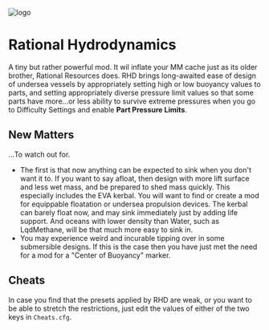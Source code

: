 ![logo](https://i.imgur.com/vejyxy1.png)
# Rational Hydrodynamics

A tiny but rather powerful mod. It wil inflate your MM cache just as its older brother, Rational Resources does. RHD brings long-awaited ease of design of undersea vessels by appropriately setting high or low buoyancy values to parts, and setting appropriately diverse pressure limit values so that some parts have more...or less ability to survive extreme pressures when you go to Difficulty Settings and enable **Part Pressure Limits**.

## New Matters
...To watch out for. 
* The first is that now anything can be expected to sink when you don't want it to. If you want to say afloat, then design with more lift surface and less wet mass, and be prepared to shed mass quickly. This especially includes the EVA kerbal. You will want to find or create a mod for equippable floatation or undersea propulsion devices. The kerbal can barely float now, and may sink immediately just by adding life support. And oceans with lower density than Water, such as LqdMethane, will be that much more easy to sink in.
* You may experience weird and incurable tipping over in some submersible designs. If this is the case then you have just met the need for a mod for a "Center of Buoyancy" marker.

## Cheats
In case you find that the presets applied by RHD are weak, or you want to be able to stretch the restrictions, just edit the values of either of the two keys in `Cheats.cfg`.
